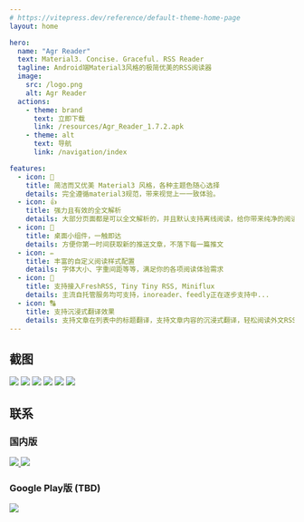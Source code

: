 ```yaml
---
# https://vitepress.dev/reference/default-theme-home-page
layout: home

hero:
  name: "Agr Reader"
  text: Material3. Concise. Graceful. RSS Reader
  tagline: Android端Material3风格的极简优美的RSS阅读器
  image:
    src: /logo.png
    alt: Agr Reader
  actions:
    - theme: brand
      text: 立即下载
      link: /resources/Agr_Reader_1.7.2.apk
    - theme: alt
      text: 导航
      link: /navigation/index

features:
  - icon: 🎨
    title: 简洁而又优美 Material3 风格，各种主题色随心选择
    details: 完全遵循material3规范，带来视觉上一一致体验。
  - icon: 👍
    title: 强力且有效的全文解析
    details: 大部分页面都是可以全文解析的，并且默认支持离线阅读，给你带来纯净的阅读体验
  - icon: 📱
    title: 桌面小组件，一触即达
    details: 方便你第一时间获取新的推送文章，不落下每一篇推文
  - icon: ✏
    title: 丰富的自定义阅读样式配置
    details: 字体大小、字重间距等等，满足你的各项阅读体验需求
  - icon: 👏
    title: 支持接入FreshRSS, Tiny Tiny RSS, Miniflux
    details: 主流自托管服务均可支持，inoreader、feedly正在逐步支持中...
  - icon: 🔠
    title: 支持沉浸式翻译效果
    details: 支持文章在列表中的标题翻译，支持文章内容的沉浸式翻译，轻松阅读外文RSS文章，不再有语言障碍
---
```


## 截图
<div class="horizontal-scroll">
  <img src="/screenshots/1.webp" data-zoomable class="image_screenshot medium-zoom-image">
  <img src="/screenshots/2.webp" data-zoomable class="image_screenshot medium-zoom-image">
  <img src="/screenshots/3.webp" data-zoomable class="image_screenshot medium-zoom-image">
  <img src="/screenshots/4.webp" data-zoomable class="image_screenshot medium-zoom-image">
  <img src="/screenshots/5.webp" data-zoomable class="image_screenshot medium-zoom-image">
  <img src="/screenshots/6.webp" data-zoomable class="image_screenshot medium-zoom-image">
</div>

## 联系
### 国内版
<div class="contact_container">
<a href="http://qm.qq.com/cgi-bin/qm/qr?_wv=1027&amp;k=JlYfUDj9TJyDYThTY0uvYb8d7xjtffBt&amp;authKey=HTv2E4fBPQkDxeHQbLAosC7rfSaRE41J7bj10%2F8OFwlyqIg%2FnnqN2pqeL2DLFfID&amp;noverify=0&amp;group_code=607586011">
  <img src="/contact_qq_group.svg" class="img_contact">
</a>
<a href="http://qm.qq.com/cgi-bin/qm/qr?_wv=1027&amp;k=0Ldhq8TtMi0QQnGcQqQde50rPM9No5l3&amp;authKey=hrkLB3QNfo5%2Fm6lhZSXrhy7qiEQ5Qc%2F6AS2hvwemksFg1fOeqaTvTxqD7OUYvNdy&amp;noverify=0&amp;group_code=721626283">
  <img src="/contact_qq_group2.svg" class="img_contact">
</a>
</div>

### Google Play版 (TBD)
<div class="contact_container">
<a href="https://t.me/agrreader"> <img src="/contact_telegram_group.svg" class="img_contact"> </a>
</div>
